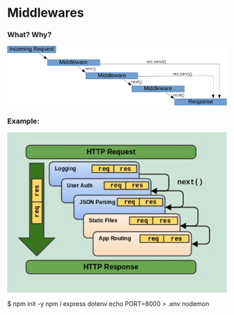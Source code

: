 # Middlewares

### What? Why?

![](./middlewares1.png)

### Example:

![](./middlewares2.jpeg)

$ npm init -y
 npm i express dotenv
 echo PORT=8000 > .env
 nodemon


